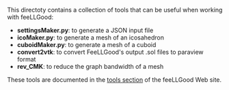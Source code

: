 This directoty contains a collection of tools that can be useful when
working with feeLLGood:

* **settingsMaker.py**: to generate a JSON input file
* **icoMaker.py**: to generate a mesh of an icosahedron
* **cuboidMaker.py**: to generate a mesh of a cuboid
* **convert2vtk**: to convert FeeLLGood's output .sol files to paraview format
* **rev\_CMK**: to reduce the graph bandwidth of a mesh

These tools are documented in the [tools section][] of the feeLLGood Web
site.

[tools section]: http://feellgood.neel.cnrs.fr/tools.html
